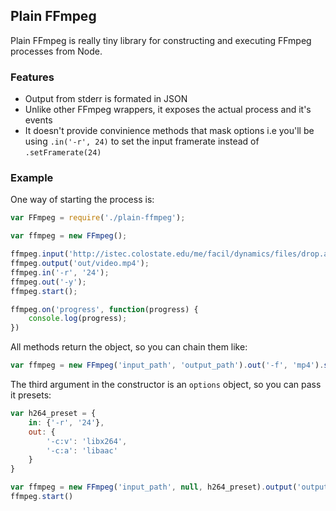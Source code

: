 ## Plain FFmpeg

Plain FFmpeg is really tiny library for constructing and executing FFmpeg processes from Node.

### Features

* Output from stderr is formated in JSON
* Unlike other FFmpeg wrappers, it exposes the actual process and it's events
* It doesn't provide convinience methods that mask options i.e you'll be using `.in('-r', 24)` to set the input framerate instead of `.setFramerate(24)`

### Example

One way of starting the process is:

```javascript
var FFmpeg = require('./plain-ffmpeg');

var ffmpeg = new FFmpeg();

ffmpeg.input('http://istec.colostate.edu/me/facil/dynamics/files/drop.avi');
ffmpeg.output('out/video.mp4');
ffmpeg.in('-r', '24');
ffmpeg.out('-y');
ffmpeg.start();

ffmpeg.on('progress', function(progress) {
	console.log(progress);
})
```
All methods return the object, so you can chain them like:

```javascript
var ffmpeg = new FFmpeg('input_path', 'output_path').out('-f', 'mp4').start()
```

The third argument in the constructor is an `options` object, so you can pass it presets:

```javascript
var h264_preset = {
	in: {'-r', '24'},
	out: {
		'-c:v': 'libx264', 
		'-c:a': 'libaac'
	}
}

var ffmpeg = new FFmpeg('input_path', null, h264_preset).output('output_path');
ffmpeg.start()
```
